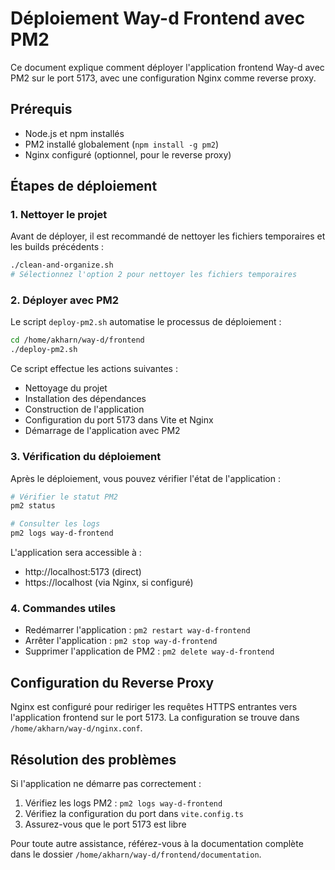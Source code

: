 # Déploiement Way-d Frontend avec PM2

Ce document explique comment déployer l'application frontend Way-d avec PM2 sur le port 5173, avec une configuration Nginx comme reverse proxy.

## Prérequis

- Node.js et npm installés
- PM2 installé globalement (`npm install -g pm2`)
- Nginx configuré (optionnel, pour le reverse proxy)

## Étapes de déploiement

### 1. Nettoyer le projet

Avant de déployer, il est recommandé de nettoyer les fichiers temporaires et les builds précédents :

```bash
./clean-and-organize.sh
# Sélectionnez l'option 2 pour nettoyer les fichiers temporaires
```

### 2. Déployer avec PM2

Le script `deploy-pm2.sh` automatise le processus de déploiement :

```bash
cd /home/akharn/way-d/frontend
./deploy-pm2.sh
```

Ce script effectue les actions suivantes :
- Nettoyage du projet
- Installation des dépendances
- Construction de l'application
- Configuration du port 5173 dans Vite et Nginx
- Démarrage de l'application avec PM2

### 3. Vérification du déploiement

Après le déploiement, vous pouvez vérifier l'état de l'application :

```bash
# Vérifier le statut PM2
pm2 status

# Consulter les logs
pm2 logs way-d-frontend
```

L'application sera accessible à :
- http://localhost:5173 (direct)
- https://localhost (via Nginx, si configuré)

### 4. Commandes utiles

- Redémarrer l'application : `pm2 restart way-d-frontend`
- Arrêter l'application : `pm2 stop way-d-frontend`
- Supprimer l'application de PM2 : `pm2 delete way-d-frontend`

## Configuration du Reverse Proxy

Nginx est configuré pour rediriger les requêtes HTTPS entrantes vers l'application frontend sur le port 5173. La configuration se trouve dans `/home/akharn/way-d/nginx.conf`.

## Résolution des problèmes

Si l'application ne démarre pas correctement :

1. Vérifiez les logs PM2 : `pm2 logs way-d-frontend`
2. Vérifiez la configuration du port dans `vite.config.ts`
3. Assurez-vous que le port 5173 est libre

Pour toute autre assistance, référez-vous à la documentation complète dans le dossier `/home/akharn/way-d/frontend/documentation`.
